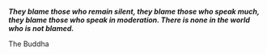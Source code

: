 _**They blame those who remain silent, they blame those who speak much, they blame those who speak in moderation. There is none in the world who is not blamed.**_

The Buddha